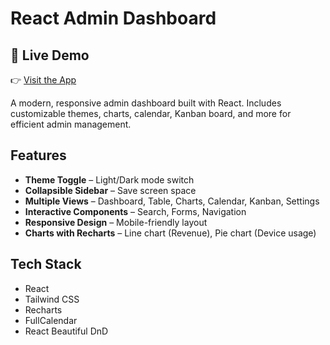 # React Admin Dashboard

## 🔗 Live Demo

👉 [Visit the App](https://ass3-dashboard.vercel.app/)

A modern, responsive admin dashboard built with React. Includes customizable themes, charts, calendar, Kanban board, and more for efficient admin management.

##  Features

-  **Theme Toggle** – Light/Dark mode switch
-  **Collapsible Sidebar** – Save screen space
-  **Multiple Views** – Dashboard, Table, Charts, Calendar, Kanban, Settings
-  **Interactive Components** – Search, Forms, Navigation
-  **Responsive Design** – Mobile-friendly layout
-  **Charts with Recharts** – Line chart (Revenue), Pie chart (Device usage)

##  Tech Stack

- React
- Tailwind CSS
- Recharts
- FullCalendar
- React Beautiful DnD


